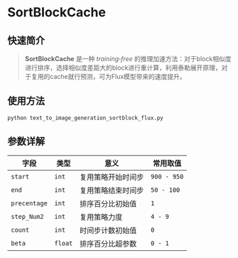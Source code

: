 # SortBlockCache

## 快速简介

> **SortBlockCache** 是一种 _training‑free_ 的推理加速方法：对于block相似度进行排序，选择相似度差距大的block进行重计算，利用泰勒展开原理，对于复用的cache就行预测，可为Flux模型带来的速度提升。



## 使用方法
```
python text_to_image_generation_sortblock_flux.py
```

## 参数详解

| 字段                   | 类型   | 意义                                             | 常用取值    |
|------------------------|--------|--------------------------------------------------|-------------|
| `start`            | `int`  |     复用策略开始时间步       | `900 - 950`    |
| `end`  | `int`  | 复用策略结束时间步               | `50 - 100`   |
| `precentage`  | `int`  | 排序百分比初始值              | `1`   |
| `step_Num2`  | `int`  | 复用策略力度               | `4 - 9`   |
| `count`  | `int`  | 时间步计数初始值              | `0`   |
| `beta`  | `float`  | 排序百分比超参数              | `0 - 1`   |
